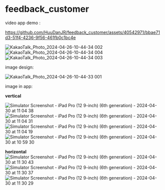 # feedback_customer
video app demo :



https://github.com/HuuDanJR/feedback_customer/assets/40542971/bbae71d3-51f4-4236-9f56-461fb0c1bc4e





![KakaoTalk_Photo_2024-04-26-10-44-34 002](https://github.com/HuuDanJR/feedback_customer/assets/40542971/57f9a9e5-4f6f-4420-89a3-3366365f411d)![KakaoTalk_Photo_2024-04-26-10-44-34 004](https://github.com/HuuDanJR/feedback_customer/assets/40542971/c948a4c8-2b74-48cd-b25e-f61b5a8674dd)
![KakaoTalk_Photo_2024-04-26-10-44-34 003](https://github.com/HuuDanJR/feedback_customer/assets/40542971/c33e812e-3fee-4023-b524-acbb67341e28)


image design: 

![KakaoTalk_Photo_2024-04-26-10-44-33 001](https://github.com/HuuDanJR/feedback_customer/assets/40542971/2e56e345-b0a0-4774-93db-bbc2bc0537c7)



image in app:

**vertical**

![Simulator Screenshot - iPad Pro (12 9-inch) (6th generation) - 2024-04-30 at 11 04 38](https://github.com/HuuDanJR/feedback_customer/assets/40542971/eeeece2b-1c8d-4b4b-89bc-c46a8ee276c8)
![Simulator Screenshot - iPad Pro (12 9-inch) (6th generation) - 2024-04-30 at 11 04 31](https://github.com/HuuDanJR/feedback_customer/assets/40542971/5d19bf9f-4794-4750-98a4-d065a95f53e7)
![Simulator Screenshot - iPad Pro (12 9-inch) (6th generation) - 2024-04-30 at 11 04 19](https://github.com/HuuDanJR/feedback_customer/assets/40542971/663636a4-0560-49fd-be28-936cbccf5d66)
![Simulator Screenshot - iPad Pro (12 9-inch) (6th generation) - 2024-04-30 at 10 59 30](https://github.com/HuuDanJR/feedback_customer/assets/40542971/9029c455-91f1-4aed-9818-18248b4003d6)

**horizontal**
![Simulator Screenshot - iPad Pro (12 9-inch) (6th generation) - 2024-04-30 at 11 30 43](https://github.com/HuuDanJR/feedback_customer/assets/40542971/38993100-3d47-4246-bcc6-c584c6d05d5a)
![Simulator Screenshot - iPad Pro (12 9-inch) (6th generation) - 2024-04-30 at 11 30 37](https://github.com/HuuDanJR/feedback_customer/assets/40542971/c26187b9-08fa-4c1b-8e8c-c6eed2e3917d)
![Simulator Screenshot - iPad Pro (12 9-inch) (6th generation) - 2024-04-30 at 11 30 29](https://github.com/HuuDanJR/feedback_customer/assets/40542971/1625f68f-6937-459d-9c89-433101b71d57)


